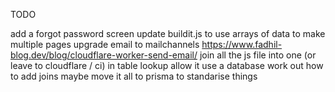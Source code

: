 TODO

add a forgot password screen
update buildit.js to use arrays of data to make multiple pages
upgrade email to mailchannels https://www.fadhil-blog.dev/blog/cloudflare-worker-send-email/
join all the js file into one (or leave to cloudflare / ci)
in table lookup allow it use a database
work out how to add joins maybe move it all to prisma to standarise things
